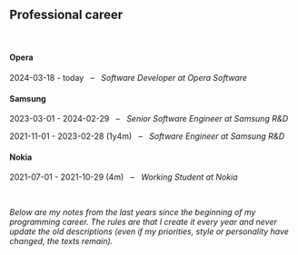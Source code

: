 ## Professional career

&nbsp;

#### Opera

2024-03-18 - today &nbsp; – &nbsp; _Software Developer at Opera Software_

#### Samsung

2023-03-01 - 2024-02-29 &nbsp; – &nbsp; _Senior Software Engineer at Samsung R&D_

2021-11-01 - 2023-02-28 (1y4m) &nbsp; – &nbsp; _Software Engineer at Samsung R&D_

#### Nokia

2021-07-01 - 2021-10-29 (4m) &nbsp; – &nbsp; _Working Student at Nokia_

&nbsp;

_Below are my notes from the last years since the beginning of my programming career. The rules are that I create it every year and never update the old descriptions (even if my priorities, style or personality have changed, the texts remain)._
